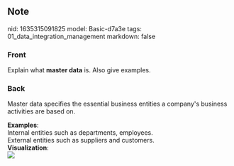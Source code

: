 ## Note
nid: 1635315091825
model: Basic-d7a3e
tags: 01_data_integration_management
markdown: false

### Front
Explain what <b>master data</b> is. Also give examples.

### Back
Master data specifies the essential business entities a company's
business activities are based on.
<div>
  <b>Examples</b>:
</div>
<div>
  Internal entities such as departments, employees.
</div>
<div>
  External entities such as suppliers and customers.
</div>
<div>
  <b>Visualization</b>:
</div>
<div><img src=
"paste-85f926efe684e2abe2d4bdcf517dcb0b44452ba8.jpg"></div>
